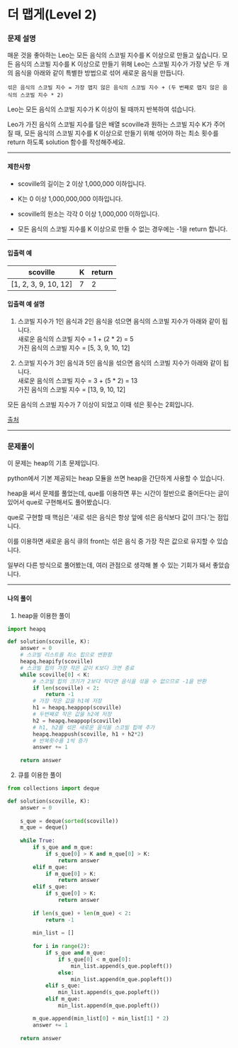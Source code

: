 # 더 맵게(Level 2)

### 문제 설명

매운 것을 좋아하는 Leo는 모든 음식의 스코빌 지수를 K 이상으로 만들고 싶습니다. 모든 음식의 스코빌 지수를 K 이상으로 만들기 위해 Leo는 스코빌 지수가 가장 낮은 두 개의 음식을 아래와 같이 특별한 방법으로 섞어 새로운 음식을 만듭니다.   

`섞은 음식의 스코빌 지수 = 가장 맵지 않은 음식의 스코빌 지수 + (두 번째로 맵지 않은 음식의 스코빌 지수 * 2)`   

Leo는 모든 음식의 스코빌 지수가 K 이상이 될 때까지 반복하여 섞습니다.   

Leo가 가진 음식의 스코빌 지수를 담은 배열 scoville과 원하는 스코빌 지수 K가 주어질 때, 모든 음식의 스코빌 지수를 K 이상으로 만들기 위해 섞어야 하는 최소 횟수를 return 하도록 solution 함수를 작성해주세요.    

---

#### 제한사항

* scoville의 길이는 2 이상 1,000,000 이하입니다.

* K는 0 이상 1,000,000,000 이하입니다.

* scoville의 원소는 각각 0 이상 1,000,000 이하입니다.

* 모든 음식의 스코빌 지수를 K 이상으로 만들 수 없는 경우에는 -1을 return 합니다.

---

#### 입출력 예

|scoville|	K|	return|
|-|-|-|
|[1, 2, 3, 9, 10, 12]|	7|	2|

#### 입출력 예 설명

1. 스코빌 지수가 1인 음식과 2인 음식을 섞으면 음식의 스코빌 지수가 아래와 같이 됩니다.   
   새로운 음식의 스코빌 지수 = 1 + (2 * 2) = 5   
   가진 음식의 스코빌 지수 = [5, 3, 9, 10, 12]

2. 스코빌 지수가 3인 음식과 5인 음식을 섞으면 음식의 스코빌 지수가 아래와 같이 됩니다.   
   새로운 음식의 스코빌 지수 = 3 + (5 * 2) = 13   
   가진 음식의 스코빌 지수 = [13, 9, 10, 12]   

모든 음식의 스코빌 지수가 7 이상이 되었고 이때 섞은 횟수는 2회입니다.   

[출처](https://programmers.co.kr/learn/courses/30/lessons/42626)

---

### 문제풀이

이 문제는 heap의 기초 문제입니다.   

python에서 기본 제공되는 heap 모듈을 쓰면 heap을 간단하게 사용할 수 있습니다.   

heap을 써서 문제를 풀었는데, que를 이용하면 푸는 시간이 절반으로 줄어든다는 글이 있어서 que로 구현해서도 풀어봤습니다.   

que로 구현할 때 핵심은 '새로 섞은 음식은 항상 앞에 섞은 음식보다 값이 크다.'는 점입니다.   

이를 이용하면 새로운 음식 큐의 front는 섞은 음식 중 가장 작은 값으로 유지할 수 있습니다.   

일부러 다른 방식으로 풀어봤는데, 여러 관점으로 생각해 볼 수 있는 기회가 돼서 좋았습니다.

---

#### 나의 풀이

1. heap을 이용한 풀이

~~~python
import heapq

def solution(scoville, K):
    answer = 0
    # 스코빌 리스트를 최소 힙으로 변환함
    heapq.heapify(scoville)
    # 스코빌 힙의 가장 작은 값이 K보다 크면 종료
    while scoville[0] < K:
        # 스코빌 힙의 크기가 2보다 작다면 음식을 섞을 수 없으므로 -1을 반환
        if len(scoville) < 2:
            return -1
        # 가장 작은 값을 h1에 저장
        h1 = heapq.heappop(scoville)
        # 두번째로 작은 값을 h2에 저장
        h2 = heapq.heappop(scoville)
        # h1, h2를 섞은 새로운 음식을 스코빌 힙에 추가
        heapq.heappush(scoville, h1 + h2*2)
        # 반복횟수를 1씩 증가
        answer += 1
    
    return answer
~~~

2. 큐를 이용한 풀이

~~~python
from collections import deque

def solution(scoville, K):
    answer = 0
    
    s_que = deque(sorted(scoville))
    m_que = deque()
    
    while True:
        if s_que and m_que:
            if s_que[0] > K and m_que[0] > K:
                return answer
        elif m_que:
            if m_que[0] > K:
                return answer
        elif s_que:
            if s_que[0] > K:
                return answer
            
        if len(s_que) + len(m_que) < 2:
            return -1
        
        min_list = []
        
        for i in range(2):
            if s_que and m_que:
                if s_que[0] < m_que[0]:
                    min_list.append(s_que.popleft())
                else:
                    min_list.append(m_que.popleft())
            elif s_que:
                min_list.append(s_que.popleft())
            elif m_que:
                min_list.append(m_que.popleft())

        m_que.append(min_list[0] + min_list[1] * 2)
        answer += 1
        
    return answer
~~~
